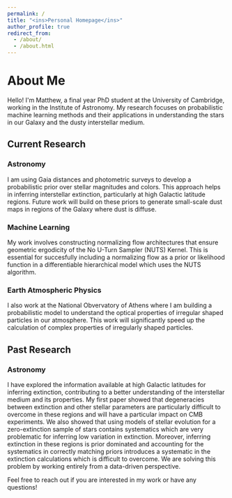 ```yaml
---
permalink: /
title: "<ins>Personal Homepage</ins>"
author_profile: true
redirect_from: 
  - /about/
  - /about.html
---
```


# About Me

Hello! I'm Matthew, a final year PhD student at the University of Cambridge, working in the Institute of Astronomy. My research focuses on probabilistic machine learning methods and their applications in understanding the stars in our Galaxy and the dusty interstellar medium.

## Current Research

### Astronomy
I am using Gaia distances and photometric surveys to develop a probabilistic prior over stellar magnitudes and colors. This approach helps in inferring interstellar extinction, particularly at high Galactic latitude regions. Future work will build on these priors to generate small-scale dust maps in regions of the Galaxy where dust is diffuse. 

### Machine Learning
My work involves constructing normalizing flow architectures that ensure geometric ergodicity of the No U-Turn Sampler (NUTS) Kernel. This is essential for succesfully including a normalizing flow as a prior or likelihood function in a differentiable hierarchical model which uses the NUTS algorithm.

### Earth Atmospheric Physics 
I also work at the National Obvervatory of Athens where I am building a probabilistic model to understand the optical properties of irregular shaped particles in our atmosphere. This work will significantly speed up the calculation of complex properties of irregularly shaped particles.

## Past Research

### Astronomy
I have explored the information available at high Galactic latitudes for inferring extinction, contributing to a better understanding of the interstellar medium and its properties. My first paper showed that degeneracies between extinction and other stellar parameters are particularly difficult to overcome in these regions and will have a particular impact on CMB experiments. We also showed that using models of stellar evolution for a zero-extinction sample of stars contains systematics which are very problematic for inferring low variation in extinction. Moreover, inferring extinction in these regions is prior dominated and accounting for the systematics in correctly matching priors introduces a systematic in the extinction calculations which is difficult to overcome. We are solving this problem by working entirely from a data-driven perspective.


Feel free to reach out if you are interested in my work or have any questions!
